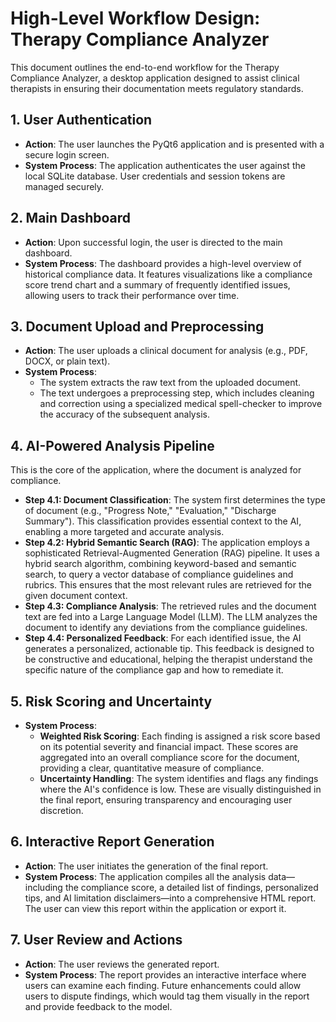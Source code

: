 # High-Level Workflow Design: Therapy Compliance Analyzer

This document outlines the end-to-end workflow for the Therapy Compliance Analyzer, a desktop application designed to assist clinical therapists in ensuring their documentation meets regulatory standards.

## 1. User Authentication
- **Action**: The user launches the PyQt6 application and is presented with a secure login screen.
- **System Process**: The application authenticates the user against the local SQLite database. User credentials and session tokens are managed securely.

## 2. Main Dashboard
- **Action**: Upon successful login, the user is directed to the main dashboard.
- **System Process**: The dashboard provides a high-level overview of historical compliance data. It features visualizations like a compliance score trend chart and a summary of frequently identified issues, allowing users to track their performance over time.

## 3. Document Upload and Preprocessing
- **Action**: The user uploads a clinical document for analysis (e.g., PDF, DOCX, or plain text).
- **System Process**:
    - The system extracts the raw text from the uploaded document.
    - The text undergoes a preprocessing step, which includes cleaning and correction using a specialized medical spell-checker to improve the accuracy of the subsequent analysis.

## 4. AI-Powered Analysis Pipeline
This is the core of the application, where the document is analyzed for compliance.

- **Step 4.1: Document Classification**: The system first determines the type of document (e.g., "Progress Note," "Evaluation," "Discharge Summary"). This classification provides essential context to the AI, enabling a more targeted and accurate analysis.
- **Step 4.2: Hybrid Semantic Search (RAG)**: The application employs a sophisticated Retrieval-Augmented Generation (RAG) pipeline. It uses a hybrid search algorithm, combining keyword-based and semantic search, to query a vector database of compliance guidelines and rubrics. This ensures that the most relevant rules are retrieved for the given document context.
- **Step 4.3: Compliance Analysis**: The retrieved rules and the document text are fed into a Large Language Model (LLM). The LLM analyzes the document to identify any deviations from the compliance guidelines.
- **Step 4.4: Personalized Feedback**: For each identified issue, the AI generates a personalized, actionable tip. This feedback is designed to be constructive and educational, helping the therapist understand the specific nature of the compliance gap and how to remediate it.

## 5. Risk Scoring and Uncertainty
- **System Process**:
    - **Weighted Risk Scoring**: Each finding is assigned a risk score based on its potential severity and financial impact. These scores are aggregated into an overall compliance score for the document, providing a clear, quantitative measure of compliance.
    - **Uncertainty Handling**: The system identifies and flags any findings where the AI's confidence is low. These are visually distinguished in the final report, ensuring transparency and encouraging user discretion.

## 6. Interactive Report Generation
- **Action**: The user initiates the generation of the final report.
- **System Process**: The application compiles all the analysis data—including the compliance score, a detailed list of findings, personalized tips, and AI limitation disclaimers—into a comprehensive HTML report. The user can view this report within the application or export it.

## 7. User Review and Actions
- **Action**: The user reviews the generated report.
- **System Process**: The report provides an interactive interface where users can examine each finding. Future enhancements could allow users to dispute findings, which would tag them visually in the report and provide feedback to the model.